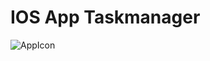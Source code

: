 # IOS App Taskmanager

![AppIcon](https://github.com/davidwetter/taskmanager/blob/main/Shared/Assets.xcassets/logo.imageset/1024.png)
